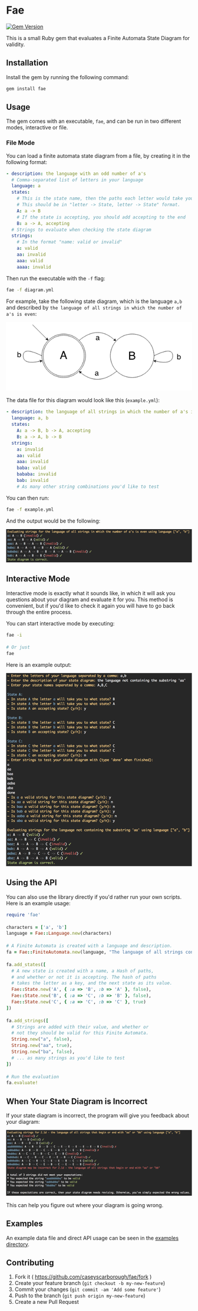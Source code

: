 # Fae

[![Gem Version](https://badge.fury.io/rb/fae.svg)](http://badge.fury.io/rb/fae)

This is a small Ruby gem that evaluates a Finite Automata State Diagram for validity.

## Installation

Install the gem by running the following command:

```bash
gem install fae
```

## Usage

The gem comes with an executable, `fae`, and can be run in two different modes, interactive or file.

### File Mode

You can load a finite automata state diagram from a file, by creating it in the following format:

```yaml
- description: the language with an odd number of a's
  # Comma-separated list of letters in your language
  language: a
  states:
    # This is the state name, then the paths each letter would take you.
    # This should be in "letter -> State, letter -> State" format.
    A: a -> B
    # If the state is accepting, you should add accepting to the end
    B: a -> A, accepting
  # Strings to evaluate when checking the state diagram
  strings:
    # In the format "name: valid or invalid"
    a: valid
    aa: invalid
    aaa: valid
    aaaa: invalid
```

Then run the executable with the `-f` flag:

```bash
fae -f diagram.yml
```

For example, take the following state diagram, which is the language `a,b` and described by `the language of all strings in which the number of a's is even`:

![Example State Diagram](https://raw.githubusercontent.com/caseyscarborough/fae/master/etc/example_state_diagram.png)

The data file for this diagram would look like this (`example.yml`):

```yaml
- description: the language of all strings in which the number of a's is even
  language: a, b
  states:
    A: a -> B, b -> A, accepting
    B: a -> A, b -> B
  strings:
    a: invalid
    aa: valid
    aaa: invalid
    baba: valid
    bababa: invalid
    bab: invalid
    # As many other string combinations you'd like to test
```

You can then run:

```bash
fae -f example.yml
```

And the output would be the following:

![Example Output](https://raw.githubusercontent.com/caseyscarborough/fae/master/etc/example_file_mode_output.png)

## Interactive Mode

Interactive mode is exactly what it sounds like, in which it will ask you questions about your diagram and evaluate it for you. This method is convenient, but if you'd like to check it again you will have to go back through the entire process.

You can start interactive mode by executing:

```bash
fae -i

# Or just
fae
```

Here is an example output:

![Example Output](https://raw.githubusercontent.com/caseyscarborough/fae/master/etc/example_interactive_mode_output.png)

## Using the API

You can also use the library directly if you'd rather run your own scripts. Here is an example usage:

```rb
require 'fae'

characters = ['a', 'b']
language = Fae::Language.new(characters)

# A Finite Automata is created with a language and description.
fa = Fae::FiniteAutomata.new(language, "The language of all strings containing at least two a's")

fa.add_states([
  # A new state is created with a name, a Hash of paths,
  # and whether or not it is accepting. The hash of paths
  # takes the letter as a key, and the next state as its value.
  Fae::State.new('A', { :a => 'B', :b => 'A' }, false),
  Fae::State.new('B', { :a => 'C', :b => 'B' }, false),
  Fae::State.new('C', { :a => 'C', :b => 'C' }, true)
])

fa.add_strings([
  # Strings are added with their value, and whether or
  # not they should be valid for this Finite Automata.
  String.new("a", false),
  String.new("aa", true),
  String.new("ba", false),
  # ... as many strings as you'd like to test
])

# Run the evaluation
fa.evaluate!
```

## When Your State Diagram is Incorrect

If your state diagram is incorrect, the program will give you feedback about your diagram:

![](https://raw.githubusercontent.com/caseyscarborough/fae/master/etc/example_failed_output.png)

This can help you figure out where your diagram is going wrong.

## Examples

An example data file and direct API usage can be seen in the [examples directory](https://github.com/caseyscarborough/fae/tree/master/examples).

## Contributing

1. Fork it ( https://github.com/caseyscarborough/fae/fork )
2. Create your feature branch (`git checkout -b my-new-feature`)
3. Commit your changes (`git commit -am 'Add some feature'`)
4. Push to the branch (`git push origin my-new-feature`)
5. Create a new Pull Request
